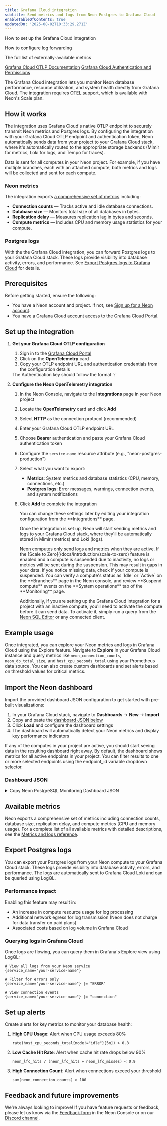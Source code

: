 ```yaml
---
title: Grafana Cloud integration
subtitle: Send metrics and logs from Neon Postgres to Grafana Cloud
enableTableOfContents: true
updatedOn: '2025-08-02T10:33:29.271Z'
---
```


<InfoBlock>
<DocsList title="What you will learn:">
<p>How to set up the Grafana Cloud integration</p>
<p>How to configure log forwarding</p>
<p>The full list of externally-available metrics</p>
</DocsList>

<DocsList title="External docs" theme="docs">
<a href="https://grafana.com/docs/grafana-cloud/send-data/otlp/">Grafana Cloud OTLP Documentation</a>
<a href="https://grafana.com/docs/grafana-cloud/account-management/authentication-and-permissions/">Grafana Cloud Authentication and Permissions</a>
</DocsList>
</InfoBlock>

The Grafana Cloud integration lets you monitor Neon database performance, resource utilization, and system health directly from Grafana Cloud. The integration requires [OTEL support](https://neon.com/docs/guides/opentelemetry), which is available with Neon's Scale plan.

## How it works

The integration uses Grafana Cloud's native OTLP endpoint to securely transmit Neon metrics and Postgres logs. By configuring the integration with your Grafana Cloud OTLP endpoint and authentication token, Neon automatically sends data from your project to your Grafana Cloud stack, where it's automatically routed to the appropriate storage backends (Mimir for metrics, Loki for logs, and Tempo for traces).

<Admonition type="note">
Data is sent for all computes in your Neon project. For example, if you have multiple branches, each with an attached compute, both metrics and logs will be collected and sent for each compute.
</Admonition>

### Neon metrics

The integration exports [a comprehensive set of metrics](#available-metrics) including:

- **Connection counts** &#8212; Tracks active and idle database connections.
- **Database size** &#8212; Monitors total size of all databases in bytes.
- **Replication delay** &#8212; Measures replication lag in bytes and seconds.
- **Compute metrics** &#8212; Includes CPU and memory usage statistics for your compute.

### Postgres logs

<FeatureBetaProps feature_name="Postgres logs export" />

With the the Grafana Cloud integration, you can forward Postgres logs to your Grafana Cloud stack. These logs provide visibility into database activity, errors, and performance. See [Export Postgres logs to Grafana Cloud](#export-postgres-logs-to-grafana-cloud) for details.

## Prerequisites

Before getting started, ensure the following:

- You have a Neon account and project. If not, see [Sign up for a Neon account](/docs/get-started/signing-up).
- You have a Grafana Cloud account access to the Grafana Cloud Portal.

## Set up the integration

1. **Get your Grafana Cloud OTLP configuration**
   1. Sign in to the [Grafana Cloud Portal](https://grafana.com/orgs/)
   1. Click on the **OpenTelemetry** card
   1. Copy your OTLP endpoint URL and authentication credentials from the configuration details

    <Admonition type="tip">
    The Authentication key should follow the format `<openTelemetry-instance-id>:<grafana-cloud-token>`
    </Admonition>

2. **Configure the Neon OpenTelemetry integration**
   1. In the Neon Console, navigate to the **Integrations** page in your Neon project
   1. Locate the **OpenTelemetry** card and click **Add**
   1. Select **HTTP** as the connection protocol (recommended)
   1. Enter your Grafana Cloud OTLP endpoint URL
   1. Choose **Bearer** authentication and paste your Grafana Cloud authentication token
   1. Configure the `service.name` resource attribute (e.g., "neon-postgres-production")
   1. Select what you want to export:
      - **Metrics**: System metrics and database statistics (CPU, memory, connections, etc.)
      - **Postgres logs**: Error messages, warnings, connection events, and system notifications
   1. Click **Add** to complete the integration

      <Admonition type="tip">
      You can change these settings later by editing your integration configuration from the **Integrations** page.
      </Admonition>

      Once the integration is set up, Neon will start sending metrics and logs to your Grafana Cloud stack, where they'll be automatically stored in Mimir (metrics) and Loki (logs).

      <Admonition type="note">
      Neon computes only send logs and metrics when they are active. If the [Scale to Zero](/docs/introduction/scale-to-zero) feature is enabled and a compute is suspended due to inactivity, no logs or metrics will be sent during the suspension. This may result in gaps in your data. If you notice missing data, check if your compute is suspended. You can verify a compute's status as `Idle` or `Active` on the **Branches** page in the Neon console, and review **Suspend compute** events on the **System operations** tab of the **Monitoring** page.

      Additionally, if you are setting up the Grafana Cloud integration for a project with an inactive compute, you'll need to activate the compute before it can send data. To activate it, simply run a query from the [Neon SQL Editor](/docs/get-started/query-with-neon-sql-editor) or any connected client.
      </Admonition>

## Example usage

Once integrated, you can explore your Neon metrics and logs in Grafana Cloud using the Explore feature. Navigate to **Explore** in your Grafana Cloud instance and query metrics like `neon_connection_counts`, `neon_db_total_size`, and `host_cpu_seconds_total` using your Prometheus data source. You can also create custom dashboards and set alerts based on threshold values for critical metrics.

## Import the Neon dashboard

Import the provided dashboard JSON configuration to get started with pre-built visualizations:

1. In your Grafana Cloud stack, navigate to **Dashboards** → **New** → **Import**
2. Copy and paste the [dashboard JSON below](#dashboard-json)
3. Click **Load** and configure the dashboard settings
4. The dashboard will automatically detect your Neon metrics and display key performance indicators

If any of the computes in your project are active, you should start seeing data in the resulting dashboard right away. By default, the dashboard shows metrics for all active endpoints in your project. You can filter results to one or more selected endpoints using the endpoint_id variable dropdown selector.

### Dashboard JSON

<details>
<summary>Copy Neon PostgreSQL Monitoring Dashboard JSON</summary>
```json shouldWrap
{
  "id": null,
  "uid": "neon-complete-monitoring",
  "title": "Neon PostgreSQL",
  "description": "Comprehensive monitoring dashboard for Neon PostgreSQL with metrics and logs",
  "tags": ["neon", "postgresql", "database", "monitoring"],
  "timezone": "browser",
  "editable": true,
  "graphTooltip": 1,
  "refresh": "30s",
  "schemaVersion": 39,
  "version": 1,
  "time": {
    "from": "now-1h",
    "to": "now"
  },
  "timepicker": {
    "refresh_intervals": ["5s", "10s", "30s", "1m", "5m", "15m", "30m", "1h", "2h", "1d"],
    "time_options": ["5m", "15m", "1h", "6h", "12h", "24h", "2d", "7d", "30d"]
  },
  "panels": [
    {
      "id": 1,
      "title": "Database Overview",
      "type": "stat",
      "datasource": {
        "type": "prometheus",
        "uid": "${DS_PROMETHEUS}"
      },
      "targets": [
        {
          "expr": "sum(neon_connection_counts{endpoint_id=~\"$endpoint_id\", project_id=~\"$project_id\"})",
          "legendFormat": "Total Connections",
          "refId": "A"
        },
        {
          "expr": "neon_db_total_size{endpoint_id=~\"$endpoint_id\", project_id=~\"$project_id\"} / 1024 / 1024 / 1024",
          "legendFormat": "Database Size (GB)",
          "refId": "B"
        },
        {
          "expr": "neon_lfc_hits{endpoint_id=~\"$endpoint_id\", project_id=~\"$project_id\"} / (neon_lfc_hits{endpoint_id=~\"$endpoint_id\", project_id=~\"$project_id\"} + neon_lfc_misses{endpoint_id=~\"$endpoint_id\", project_id=~\"$project_id\"}) * 100",
          "legendFormat": "Cache Hit Rate %",
          "refId": "C"
        }
      ],
      "fieldConfig": {
        "defaults": {
          "unit": "short",
          "min": 0
        },
        "overrides": [
          {
            "matcher": {"id": "byName", "options": "Cache Hit Rate %"},
            "properties": [{"id": "unit", "value": "percent"}, {"id": "max", "value": 100}]
          },
          {
            "matcher": {"id": "byName", "options": "Database Size (GB)"},
            "properties": [{"id": "unit", "value": "decbytes"}]
          }
        ]
      },
      "gridPos": {"h": 6, "w": 24, "x": 0, "y": 0}
    },
    {
      "id": 2,
      "title": "Connection Activity",
      "type": "timeseries",
      "datasource": {
        "type": "prometheus",
        "uid": "${DS_PROMETHEUS}"
      },
      "targets": [
        {
          "expr": "neon_connection_counts{state=\"active\", endpoint_id=~\"$endpoint_id\", project_id=~\"$project_id\"}",
          "legendFormat": "Active - {{datname}}",
          "refId": "A"
        },
        {
          "expr": "neon_connection_counts{state=\"idle\", endpoint_id=~\"$endpoint_id\", project_id=~\"$project_id\"}",
          "legendFormat": "Idle - {{datname}}",
          "refId": "B"
        }
      ],
      "fieldConfig": {
        "defaults": {
          "unit": "short",
          "min": 0
        }
      },
      "gridPos": {"h": 8, "w": 12, "x": 0, "y": 6}
    },
    {
      "id": 3,
      "title": "Database Size Growth",
      "type": "timeseries",
      "datasource": {
        "type": "prometheus",
        "uid": "${DS_PROMETHEUS}"
      },
      "targets": [
        {
          "expr": "neon_pg_stats_userdb{kind=\"db_size\", endpoint_id=~\"$endpoint_id\", project_id=~\"$project_id\"}",
          "legendFormat": "{{datname}} Size",
          "refId": "A"
        },
        {
          "expr": "neon_db_total_size{endpoint_id=~\"$endpoint_id\", project_id=~\"$project_id\"}",
          "legendFormat": "Total Size",
          "refId": "B"
        }
      ],
      "fieldConfig": {
        "defaults": {
          "unit": "bytes",
          "min": 0
        }
      },
      "gridPos": {"h": 8, "w": 12, "x": 12, "y": 6}
    },
    {
      "id": 4,
      "title": "CPU Usage",
      "type": "timeseries",
      "datasource": {
        "type": "prometheus",
        "uid": "${DS_PROMETHEUS}"
      },
      "targets": [
        {
          "expr": "100 - (avg(rate(host_cpu_seconds_total{mode=\"idle\", endpoint_id=~\"$endpoint_id\", project_id=~\"$project_id\"}[5m])) * 100)",
          "legendFormat": "CPU Usage %",
          "refId": "A"
        },
        {
          "expr": "rate(host_cpu_seconds_total{mode=\"system\", endpoint_id=~\"$endpoint_id\", project_id=~\"$project_id\"}[5m]) * 100",
          "legendFormat": "System CPU %",
          "refId": "B"
        },
        {
          "expr": "rate(host_cpu_seconds_total{mode=\"user\", endpoint_id=~\"$endpoint_id\", project_id=~\"$project_id\"}[5m]) * 100",
          "legendFormat": "User CPU %",
          "refId": "C"
        }
      ],
      "fieldConfig": {
        "defaults": {
          "unit": "percent",
          "max": 100,
          "min": 0
        }
      },
      "gridPos": {"h": 8, "w": 12, "x": 0, "y": 14}
    },
    {
      "id": 5,
      "title": "Memory Usage",
      "type": "timeseries",
      "datasource": {
        "type": "prometheus",
        "uid": "${DS_PROMETHEUS}"
      },
      "targets": [
        {
          "expr": "host_memory_total_bytes{endpoint_id=~\"$endpoint_id\", project_id=~\"$project_id\"}",
          "legendFormat": "Total Memory",
          "refId": "A"
        },
        {
          "expr": "host_memory_available_bytes{endpoint_id=~\"$endpoint_id\", project_id=~\"$project_id\"}",
          "legendFormat": "Available Memory",
          "refId": "B"
        },
        {
          "expr": "host_memory_cached_bytes{endpoint_id=~\"$endpoint_id\", project_id=~\"$project_id\"}",
          "legendFormat": "Cached Memory",
          "refId": "C"
        },
        {
          "expr": "host_memory_total_bytes{endpoint_id=~\"$endpoint_id\", project_id=~\"$project_id\"} - host_memory_available_bytes{endpoint_id=~\"$endpoint_id\", project_id=~\"$project_id\"}",
          "legendFormat": "Used Memory",
          "refId": "D"
        }
      ],
      "fieldConfig": {
        "defaults": {
          "unit": "bytes",
          "min": 0
        }
      },
      "gridPos": {"h": 8, "w": 12, "x": 12, "y": 14}
    },
    {
      "id": 6,
      "title": "Database Activity Rates",
      "type": "timeseries",
      "datasource": {
        "type": "prometheus",
        "uid": "${DS_PROMETHEUS}"
      },
      "targets": [
        {
          "expr": "rate(neon_pg_stats_userdb{kind=\"inserted\", endpoint_id=~\"$endpoint_id\", project_id=~\"$project_id\"}[5m])",
          "legendFormat": "Inserts/sec - {{datname}}",
          "refId": "A"
        },
        {
          "expr": "rate(neon_pg_stats_userdb{kind=\"updated\", endpoint_id=~\"$endpoint_id\", project_id=~\"$project_id\"}[5m])",
          "legendFormat": "Updates/sec - {{datname}}",
          "refId": "B"
        },
        {
          "expr": "rate(neon_pg_stats_userdb{kind=\"deleted\", endpoint_id=~\"$endpoint_id\", project_id=~\"$project_id\"}[5m])",
          "legendFormat": "Deletes/sec - {{datname}}",
          "refId": "C"
        }
      ],
      "fieldConfig": {
        "defaults": {
          "unit": "rps",
          "min": 0
        }
      },
      "gridPos": {"h": 8, "w": 12, "x": 0, "y": 22}
    },
    {
      "id": 7,
      "title": "Cache Performance",
      "type": "timeseries",
      "datasource": {
        "type": "prometheus",
        "uid": "${DS_PROMETHEUS}"
      },
      "targets": [
        {
          "expr": "neon_lfc_hits{endpoint_id=~\"$endpoint_id\", project_id=~\"$project_id\"} / (neon_lfc_hits{endpoint_id=~\"$endpoint_id\", project_id=~\"$project_id\"} + neon_lfc_misses{endpoint_id=~\"$endpoint_id\", project_id=~\"$project_id\"}) * 100",
          "legendFormat": "Cache Hit Rate %",
          "refId": "A"
        },
        {
          "expr": "rate(neon_lfc_hits{endpoint_id=~\"$endpoint_id\", project_id=~\"$project_id\"}[5m])",
          "legendFormat": "Cache Hits/sec",
          "refId": "B"
        },
        {
          "expr": "rate(neon_lfc_misses{endpoint_id=~\"$endpoint_id\", project_id=~\"$project_id\"}[5m])",
          "legendFormat": "Cache Misses/sec",
          "refId": "C"
        }
      ],
      "fieldConfig": {
        "defaults": {
          "unit": "short",
          "min": 0
        },
        "overrides": [
          {
            "matcher": {"id": "byName", "options": "Cache Hit Rate %"},
            "properties": [{"id": "unit", "value": "percent"}, {"id": "max", "value": 100}]
          }
        ]
      },
      "gridPos": {"h": 8, "w": 12, "x": 12, "y": 22}
    },
    {
      "id": 8,
      "title": "Replication Status",
      "type": "timeseries",
      "datasource": {
        "type": "prometheus",
        "uid": "${DS_PROMETHEUS}"
      },
      "targets": [
        {
          "expr": "neon_replication_delay_bytes{endpoint_id=~\"$endpoint_id\", project_id=~\"$project_id\"}",
          "legendFormat": "Replication Delay (Bytes)",
          "refId": "A"
        },
        {
          "expr": "neon_replication_delay_seconds{endpoint_id=~\"$endpoint_id\", project_id=~\"$project_id\"}",
          "legendFormat": "Replication Delay (Seconds)",
          "refId": "B"
        }
      ],
      "fieldConfig": {
        "defaults": {
          "unit": "short",
          "min": 0
        },
        "overrides": [
          {
            "matcher": {"id": "byName", "options": "Replication Delay (Bytes)"},
            "properties": [{"id": "unit", "value": "bytes"}]
          },
          {
            "matcher": {"id": "byName", "options": "Replication Delay (Seconds)"},
            "properties": [{"id": "unit", "value": "s"}]
          }
        ]
      },
      "gridPos": {"h": 8, "w": 12, "x": 0, "y": 30}
    },
    {
      "id": 9,
      "title": "Deadlocks & Errors",
      "type": "timeseries",
      "datasource": {
        "type": "prometheus",
        "uid": "${DS_PROMETHEUS}"
      },
      "targets": [
        {
          "expr": "increase(neon_pg_stats_userdb{kind=\"deadlocks\", endpoint_id=~\"$endpoint_id\", project_id=~\"$project_id\"}[5m])",
          "legendFormat": "Deadlocks - {{datname}}",
          "refId": "A"
        }
      ],
      "fieldConfig": {
        "defaults": {
          "unit": "short",
          "min": 0
        }
      },
      "gridPos": {"h": 8, "w": 12, "x": 12, "y": 30}
    },
    {
      "id": 10,
      "title": "PostgreSQL Error Logs",
      "type": "logs",
      "datasource": {
        "type": "loki",
        "uid": "${DS_LOKI}"
      },
      "targets": [
        {
          "expr": "{service_name=\"$service_name\", endpoint_id=~\"$endpoint_id\", project_id=~\"$project_id\"} |~ \"(?i)error|fatal|panic\"",
          "refId": "A"
        }
      ],
      "options": {
        "showTime": true,
        "showLabels": true,
        "showCommonLabels": false,
        "wrapLogMessage": true,
        "prettifyLogMessage": false,
        "enableLogDetails": true,
        "dedupStrategy": "none",
        "sortOrder": "Descending"
      },
      "gridPos": {"h": 10, "w": 24, "x": 0, "y": 38}
    },
    {
      "id": 11,
      "title": "Connection Events",
      "type": "logs",
      "datasource": {
        "type": "loki",
        "uid": "${DS_LOKI}"
      },
      "targets": [
        {
          "expr": "{service_name=\"$service_name\", endpoint_id=~\"$endpoint_id\", project_id=~\"$project_id\"} |~ \"(?i)connection|connect|disconnect\"",
          "refId": "A"
        }
      ],
      "options": {
        "showTime": true,
        "showLabels": false,
        "showCommonLabels": false,
        "wrapLogMessage": true,
        "enableLogDetails": true,
        "sortOrder": "Descending"
      },
      "gridPos": {"h": 8, "w": 12, "x": 0, "y": 48}
    },
    {
      "id": 12,
      "title": "Query Performance Logs",
      "type": "logs",
      "datasource": {
        "type": "loki",
        "uid": "${DS_LOKI}"
      },
      "targets": [
        {
          "expr": "{service_name=\"$service_name\", endpoint_id=~\"$endpoint_id\", project_id=~\"$project_id\"} |~ \"(?i)slow|duration|statement|query\" | logfmt",
          "refId": "A"
        }
      ],
      "options": {
        "showTime": true,
        "showLabels": false,
        "showCommonLabels": false,
        "wrapLogMessage": true,
        "enableLogDetails": true,
        "sortOrder": "Descending"
      },
      "gridPos": {"h": 8, "w": 12, "x": 12, "y": 48}
    },
    {
      "id": 13,
      "title": "Recent Log Activity",
      "type": "logs",
      "datasource": {
        "type": "loki",
        "uid": "${DS_LOKI}"
      },
      "targets": [
        {
          "expr": "{service_name=\"$service_name\", endpoint_id=~\"$endpoint_id\", project_id=~\"$project_id\"}",
          "refId": "A"
        }
      ],
      "options": {
        "showTime": true,
        "showLabels": false,
        "showCommonLabels": false,
        "wrapLogMessage": true,
        "enableLogDetails": true,
        "sortOrder": "Descending"
      },
      "maxDataPoints": 1000,
      "gridPos": {"h": 10, "w": 24, "x": 0, "y": 56}
    }
  ],
  "templating": {
    "list": [
      {
        "name": "DS_PROMETHEUS",
        "label": "Prometheus Datasource",
        "type": "datasource",
        "query": "prometheus",
        "hide": 0,
        "refresh": 1,
        "current": {
          "selected": false,
          "text": "Prometheus",
          "value": "prometheus"
        }
      },
      {
        "name": "DS_LOKI",
        "label": "Loki Datasource", 
        "type": "datasource",
        "query": "loki",
        "hide": 0,
        "refresh": 1,
        "current": {
          "selected": false,
          "text": "Loki",
          "value": "loki"
        }
      },
      {
        "name": "endpoint_id",
        "label": "Endpoint ID",
        "type": "query",
        "query": {
          "query": "label_values(neon_connection_counts, endpoint_id)",
          "refId": "StandardVariableQuery"
        },
        "datasource": {
          "type": "prometheus",
          "uid": "${DS_PROMETHEUS}"
        },
        "refresh": 2,
        "multi": true,
        "includeAll": true,
        "allValue": ".*",
        "current": {
          "selected": false,
          "text": "All",
          "value": "$__all"
        }
      },
      {
        "name": "project_id",
        "label": "Project ID",
        "type": "query",
        "query": {
          "query": "label_values(neon_connection_counts, project_id)",
          "refId": "StandardVariableQuery"
        },
        "datasource": {
          "type": "prometheus",
          "uid": "${DS_PROMETHEUS}"
        },
        "refresh": 2,
        "multi": true,
        "includeAll": true,
        "allValue": ".*",
        "current": {
          "selected": false,
          "text": "All",
          "value": "$__all"
        }
      },
      {
        "name": "service_name",
        "label": "Service Name",
        "type": "query",
        "query": {
          "query": "label_values({__name__=~\".+\"}, service_name)",
          "refId": "StandardVariableQuery"
        },
        "datasource": {
          "type": "loki",
          "uid": "${DS_LOKI}"
        },
        "refresh": 2,
        "multi": false,
        "includeAll": false,
        "current": {
          "selected": false,
          "text": "",
          "value": ""
        }
      }
    ]
  },
  "annotations": {
    "list": [
      {
        "name": "High CPU",
        "datasource": {
          "type": "prometheus",
          "uid": "${DS_PROMETHEUS}"
        },
        "expr": "100 - (avg(rate(host_cpu_seconds_total{mode=\"idle\"}[5m])) * 100) > 80",
        "titleFormat": "High CPU Usage",
        "textFormat": "CPU usage is above 80%",
        "iconColor": "red"
      },
      {
        "name": "Low Cache Hit Rate",
        "datasource": {
          "type": "prometheus", 
          "uid": "${DS_PROMETHEUS}"
        },
        "expr": "neon_lfc_hits / (neon_lfc_hits + neon_lfc_misses) * 100 < 90",
        "titleFormat": "Low Cache Hit Rate",
        "textFormat": "Cache hit rate dropped below 90%",
        "iconColor": "yellow"
      }
    ]
  },
  "links": [
    {
      "title": "Neon Console",
      "url": "https://console.neon.tech",
      "type": "link",
      "icon": "external link"
    },
    {
      "title": "Metrics Reference",
      "url": "https://neon.com/docs/reference/metrics-logs",
      "type": "link",
      "icon": "doc"
    }
  ]
}
```
</details>

## Available metrics

Neon exports a comprehensive set of metrics including connection counts, database size, replication delay, and compute metrics (CPU and memory usage). For a complete list of all available metrics with detailed descriptions, see the [Metrics and logs reference](/docs/reference/metrics-logs).

## Export Postgres logs

You can export your Postgres logs from your Neon compute to your Grafana Cloud stack. These logs provide visibility into database activity, errors, and performance. The logs are automatically sent to Grafana Cloud Loki and can be queried using LogQL.

### Performance impact

Enabling this feature may result in:

- An increase in compute resource usage for log processing
- Additional network egress for log transmission (Neon does not charge for data transfer on paid plans)
- Associated costs based on log volume in Grafana Cloud

### Querying logs in Grafana Cloud

Once logs are flowing, you can query them in Grafana's Explore view using LogQL:

```logql
# View all logs from your Neon service
{service_name="your-service-name"}

# Filter for errors only
{service_name="your-service-name"} |= "ERROR"

# View connection events
{service_name="your-service-name"} |= "connection"
```

## Set up alerts

Create alerts for key metrics to monitor your database health:

1. **High CPU Usage**: Alert when CPU usage exceeds 80%

   ```promql
   rate(host_cpu_seconds_total{mode!="idle"}[5m]) > 0.8
   ```

2. **Low Cache Hit Rate**: Alert when cache hit rate drops below 90%

   ```promql
   neon_lfc_hits / (neon_lfc_hits + neon_lfc_misses) < 0.9
   ```

3. **High Connection Count**: Alert when connections exceed your threshold
   ```promql
   sum(neon_connection_counts) > 100
   ```

## Feedback and future improvements

We're always looking to improve! If you have feature requests or feedback, please let us know via the [Feedback form](https://console.neon.tech/app/projects?modal=feedback) in the Neon Console or on our [Discord channel](https://discord.com/channels/1176467419317940276/1176788564890112042).

<NeedHelp/>
